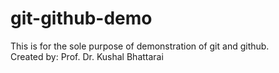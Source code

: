 # git-github-demo
This is for the sole purpose of demonstration of git and github.
</br>
Created by: Prof. Dr. Kushal Bhattarai
